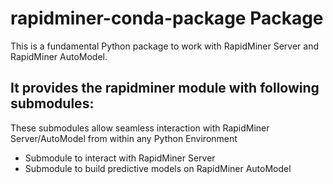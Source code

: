 # rapidminer-conda-package Package

This is a fundamental Python package to work with RapidMiner Server and RapidMiner AutoModel.

## It provides the rapidminer module with following submodules:

These submodules allow seamless interaction with RapidMiner Server/AutoModel from within any Python Environment

* Submodule to interact with RapidMiner Server
* Submodule to build predictive models on RapidMiner AutoModel
